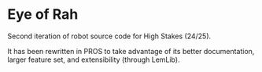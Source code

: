 # Eye of Rah
Second iteration of robot source code for High Stakes (24/25).

It has been rewritten in PROS to take advantage of its better documentation, larger feature set, and extensibility (through LemLib).
